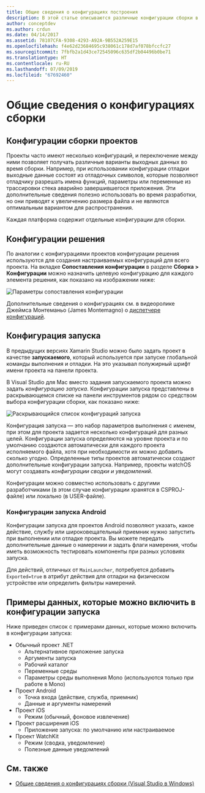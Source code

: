 ```yaml
---
title: Общие сведения о конфигурациях построения
description: В этой статье описываются различные конфигурации сборки в Visual Studio для Mac
author: conceptdev
ms.author: crdun
ms.date: 04/14/2017
ms.assetid: 78107CFA-9308-4293-A92A-9B552A259E15
ms.openlocfilehash: f4e62d23684695c938061c178d7af078bfccfc27
ms.sourcegitcommit: 7fbfb2a1d43ce72545096c635df2b04496b0be71
ms.translationtype: HT
ms.contentlocale: ru-RU
ms.lasthandoff: 07/09/2019
ms.locfileid: "67692460"
---
```

# <a name="understanding-build-configurations"></a>Общие сведения о конфигурациях сборки

## <a name="project-build-configurations"></a>Конфигурации сборки проектов

Проекты часто имеют несколько конфигураций, и переключение между ними позволяет получать различные варианты выходных данных во время сборки. Например, при использовании конфигурации отладки выходные данные состоят из отладочных символов, которые позволяют отладчику разрешать имена функций, параметры или переменные из трассировки стека аварийно завершившегося приложения. Эти дополнительные сведения полезно использовать во время разработки, но они приводят к увеличению размера файла и не являются оптимальным вариантом для распространения.

Каждая платформа содержит отдельные конфигурации для сборки.

## <a name="solution-configurations"></a>Конфигурации решения

По аналогии с конфигурациями проектов конфигурации решения используются для создания настраиваемых конфигураций для всего проекта. На вкладке **Сопоставления конфигурации** в разделе **Сборка > Конфигурации** можно назначить целевую конфигурацию для каждого элемента решения, как показано на изображении ниже:

![Параметры сопоставления конфигурации](media/projects-and-solutions-image3.png)

Дополнительные сведения о конфигурациях см. в видеоролике Джеймса Монтеманьо (James Montemagno) о [диспетчере конфигураций](https://www.youtube.com/watch?v=tjSdkqYh5Vg).

## <a name="run-configuration"></a>Конфигурация запуска

В предыдущих версиях Xamarin Studio можно было задать проект в качестве **запускаемого**, который используется при запуске глобальной команды выполнения и отладки. На это указывал полужирный шрифт имени проекта на панели проекта.

В Visual Studio для Mac вместо задания запускаемого проекта можно задать _конфигурацию запуска_. Конфигурации запуска представлены в раскрывающемся списке на панели инструментов рядом со средством выбора конфигурации сборки, как показано ниже:

![Раскрывающийся список конфигураций запуска](media/projects-and-solutions-image8.png)

Конфигурация запуска — это набор параметров выполнения с именем, при этом для проекта задается несколько конфигураций для разных целей. Конфигурации запуска определяются на уровне проекта и по умолчанию создаются автоматически для каждого проекта исполняемого файла, хотя при необходимости их можно добавить сколько угодно. Определенные типы проектов автоматически создают дополнительные конфигурации запуска. Например, проекты watchOS могут создавать _конфигурации сводки и уведомлений_.

Конфигурации можно совместно использовать с другими разработчиками (в этом случае конфигурации хранятся в CSPROJ-файле) или локально (в USER-файле).

### <a name="android-run-configurations"></a>Конфигурации запуска Android

Конфигурации запуска для проектов Android позволяют указать, какое действие, службу или широковещательный приемник нужно запустить при выполнении или отладке проекта. Вы можете передать дополнительные данные о намерении и задать флаги намерения, чтобы иметь возможность тестировать компоненты при разных условиях запуска.

Для действий, отличных от `MainLauncher`, потребуется добавить `Exported=true` в атрибут действия для отладки на физическом устройстве или определить фильтры намерений.

## <a name="examples-of-data-that-might-be-included-in-run-configurations"></a>Примеры данных, которые можно включить в конфигурации запуска

Ниже приведен список с примерами данных, которые можно включить в конфигурации запуска:

* Обычный проект .NET
    * Альтернативное приложение запуска
    * Аргументы запуска
    * Рабочий каталог
    * Переменные среды
    * Параметры среды выполнения Mono (используются только при работе в Mono)
* Проект Android
    * Точка входа (действие, служба, приемник)
    * Данные и аргументы намерений
* Проект iOS
    * Режим (обычный, фоновое извлечение)
* Проект расширения iOS
    * Приложение запуска: по умолчанию или настраиваемое
* Проект WatchKit
    * Режим (сводка, уведомление)
    * Полезные данные уведомлений

## <a name="see-also"></a>См. также

- [Общие сведения о конфигурациях сборки (Visual Studio в Windows)](/visualstudio/ide/understanding-build-configurations)